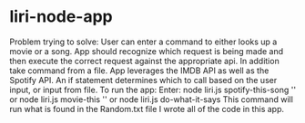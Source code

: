 # liri-node-app
Problem trying to solve:  User can enter a command to either looks up a movie or a song.  App should recognize which request is being made and then execute the correct request against the appropriate api.  In addition take command from a file.
App leverages the IMDB API as well as the Spotify API.  An if statement determines which to call based on the user input, or input from file.
To run the app:  Enter:
node liri.js spotify-this-song '<song name here>'
or
node liri.js movie-this '<movie name here>'
or
node liri.js do-what-it-says
  This command will run what is found in the Random.txt file
I wrote all of the code in this app.



  
